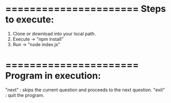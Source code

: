 ======================
Steps to execute:
======================
1. Clone or download into your local path.
2. Execute -> "npm install"
3. Run     -> "node index.js"

======================
Program in execution:
======================
"next" : skips the current question and proceeds to the next question.
"exit" : quit the program.
